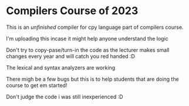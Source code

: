 # Compilers Course of 2023
This is an *unfinished* compiler for cpy language part of compilers course.

I'm  uploading this incase it might help anyone understand the logic

Don't try to copy-pase/turn-in the code as the lecturer makes small changes every year and will catch you red handed :D

The lexical and syntax analyzers are working

There migh be a few bugs but this is to help students that are doing the course to get em started!

Don't judge the code i was still inexperienced :D
